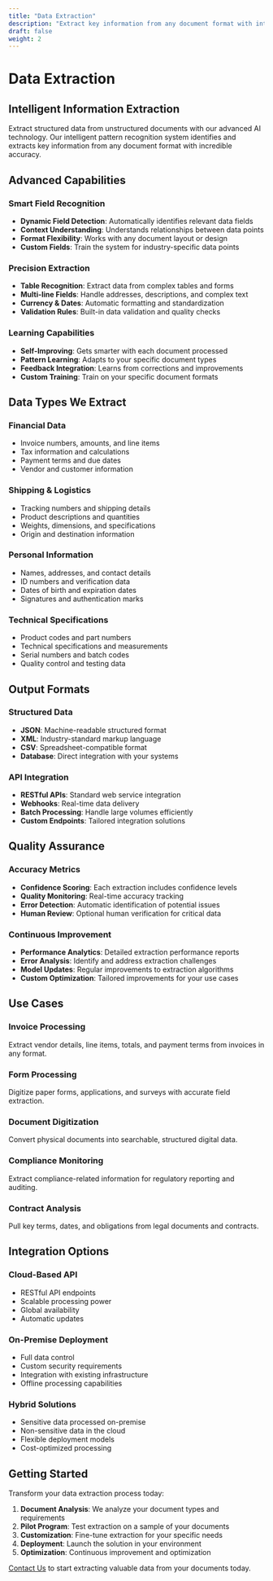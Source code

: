 ```yaml
---
title: "Data Extraction"
description: "Extract key information from any document format with intelligent pattern recognition"
draft: false
weight: 2
---
```


# Data Extraction

## Intelligent Information Extraction

Extract structured data from unstructured documents with our advanced AI technology. Our intelligent pattern recognition system identifies and extracts key information from any document format with incredible accuracy.

## Advanced Capabilities

### Smart Field Recognition
- **Dynamic Field Detection**: Automatically identifies relevant data fields
- **Context Understanding**: Understands relationships between data points
- **Format Flexibility**: Works with any document layout or design
- **Custom Fields**: Train the system for industry-specific data points

### Precision Extraction
- **Table Recognition**: Extract data from complex tables and forms
- **Multi-line Fields**: Handle addresses, descriptions, and complex text
- **Currency & Dates**: Automatic formatting and standardization
- **Validation Rules**: Built-in data validation and quality checks

### Learning Capabilities
- **Self-Improving**: Gets smarter with each document processed
- **Pattern Learning**: Adapts to your specific document types
- **Feedback Integration**: Learns from corrections and improvements
- **Custom Training**: Train on your specific document formats

## Data Types We Extract

### Financial Data
- Invoice numbers, amounts, and line items
- Tax information and calculations
- Payment terms and due dates
- Vendor and customer information

### Shipping & Logistics
- Tracking numbers and shipping details
- Product descriptions and quantities
- Weights, dimensions, and specifications
- Origin and destination information

### Personal Information
- Names, addresses, and contact details
- ID numbers and verification data
- Dates of birth and expiration dates
- Signatures and authentication marks

### Technical Specifications
- Product codes and part numbers
- Technical specifications and measurements
- Serial numbers and batch codes
- Quality control and testing data

## Output Formats

### Structured Data
- **JSON**: Machine-readable structured format
- **XML**: Industry-standard markup language
- **CSV**: Spreadsheet-compatible format
- **Database**: Direct integration with your systems

### API Integration
- **RESTful APIs**: Standard web service integration
- **Webhooks**: Real-time data delivery
- **Batch Processing**: Handle large volumes efficiently
- **Custom Endpoints**: Tailored integration solutions

## Quality Assurance

### Accuracy Metrics
- **Confidence Scoring**: Each extraction includes confidence levels
- **Quality Monitoring**: Real-time accuracy tracking
- **Error Detection**: Automatic identification of potential issues
- **Human Review**: Optional human verification for critical data

### Continuous Improvement
- **Performance Analytics**: Detailed extraction performance reports
- **Error Analysis**: Identify and address extraction challenges
- **Model Updates**: Regular improvements to extraction algorithms
- **Custom Optimization**: Tailored improvements for your use cases

## Use Cases

### Invoice Processing
Extract vendor details, line items, totals, and payment terms from invoices in any format.

### Form Processing
Digitize paper forms, applications, and surveys with accurate field extraction.

### Document Digitization
Convert physical documents into searchable, structured digital data.

### Compliance Monitoring
Extract compliance-related information for regulatory reporting and auditing.

### Contract Analysis
Pull key terms, dates, and obligations from legal documents and contracts.

## Integration Options

### Cloud-Based API
- RESTful API endpoints
- Scalable processing power
- Global availability
- Automatic updates

### On-Premise Deployment
- Full data control
- Custom security requirements
- Integration with existing infrastructure
- Offline processing capabilities

### Hybrid Solutions
- Sensitive data processed on-premise
- Non-sensitive data in the cloud
- Flexible deployment models
- Cost-optimized processing

## Getting Started

Transform your data extraction process today:

1. **Document Analysis**: We analyze your document types and requirements
2. **Pilot Program**: Test extraction on a sample of your documents
3. **Customization**: Fine-tune extraction for your specific needs
4. **Deployment**: Launch the solution in your environment
5. **Optimization**: Continuous improvement and optimization

[Contact Us](/contact) to start extracting valuable data from your documents today.